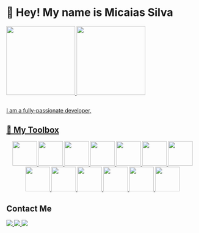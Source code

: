 # :wave: Hey! My name is Micaias Silva

<div>
<a href="https://github.com/micaias-silva">
  <img height="180em" src="https://github-readme-stats.vercel.app/api/top-langs/?username=micaias-silva&layout=compact&langs_count=7&theme=transparent"/>
  <img height="180em" src="https://github-readme-stats.vercel.app/api?username=micaias-silva&show_icons=true&theme=transparent&include_all_commits=true&count_private=true"/>
</div>

##
I am a fully-passionate developer, 

## 🧰 My Toolbox

<div align="center">
  <a href="https://www.typescriptlang.org" target="_blank">
    <img height="64px" width="64px" src="https://cdn.jsdelivr.net/gh/devicons/devicon/icons/typescript/typescript-original.svg" />
  </a>
  <a href="https://git-scm.com" target="_blank">
    <img height="64px" width="64px" src="https://cdn.jsdelivr.net/gh/devicons/devicon/icons/git/git-original.svg" />
  </a>
  <a href="https://nodejs.org/" target="_blank">
    <img height="64px" width="64px" src="https://cdn.jsdelivr.net/gh/devicons/devicon/icons/nodejs/nodejs-original.svg" />
  </a>
  <a href="https://reactjs.org/" target="_blank">
    <img height="64px" width="64px" src="https://cdn.jsdelivr.net/gh/devicons/devicon/icons/react/react-original.svg" />
  </a>
  <a href=https://www.docker.com/" target="_blank">
    <img height="64px" width="64px" src="https://cdn.jsdelivr.net/gh/devicons/devicon/icons/docker/docker-plain.svg" />
  </a>
  <a href="https://python.org/" target="_blank">
    <img height="64px" width="64px" src="https://cdn.jsdelivr.net/gh/devicons/devicon/icons/python/python-original.svg" />
  </a>
  <a href="https://www.djangoproject.com/" target="_blank">
    <img height="64px" width="64px" src="https://cdn.jsdelivr.net/gh/devicons/devicon/icons/django/django-plain.svg" />
  </a>
  <a href="https://www.postgresql.org/" target="_blank">
    <img height="64px" width="64px" src="https://cdn.jsdelivr.net/gh/devicons/devicon/icons/postgresql/postgresql-original.svg" />
  </a>
  <a href="https://mongodb.com/" target="_blank">
    <img height="64px" width="64px" src="https://cdn.jsdelivr.net/gh/devicons/devicon/icons/mongodb/mongodb-original.svg" />
  </a>
  <a href="https://expressjs.com/" target="_blank">
    <img height="64px" width="64px" src="https://raw.githubusercontent.com/CyrisXD/CyrisXD/master/assets/ExpressJS.png" />
  </a>
  <a href="https://developer.mozilla.org/en-US/docs/Web/HTML" target="_blank">
    <img height="64px" width="64px" src="https://cdn.jsdelivr.net/gh/devicons/devicon/icons/html5/html5-original.svg" />
  </a>
  <a href="https://developer.mozilla.org/en-US/docs/Web/CSS" target="_blank">
    <img height="64px" width="64px" src="https://cdn.jsdelivr.net/gh/devicons/devicon/icons/css3/css3-original.svg" />
  </a>
  <a href="https://code.visualstudio.com/" target="_blank">
    <img height="64px" width="64px" src="https://cdn.jsdelivr.net/gh/devicons/devicon/icons/vscode/vscode-original.svg" />
  </a>
</div>

## Contact Me

<a href="https://linkedin.com/in/micaias" target="_blank">
  <img src="https://img.shields.io/badge/LinkedIn-0077B5?style=for-the-badge&logo=linkedin&logoColor=white">
</a>
<a href="https://www.instagram.com/micaiassilva_/" target="_blank">
  <img src="https://img.shields.io/badge/Instagram-E4405F?style=for-the-badge&logo=instagram&logoColor=white">
</a>
<a href="mailto:pro.micaiassilva@gmail.com">
  <img src="https://img.shields.io/badge/Gmail-D14836?style=for-the-badge&logo=gmail&logoColor=white">
</a>

                                                                                                     
